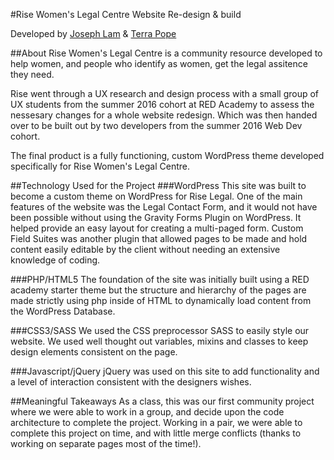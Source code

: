 #Rise Women's Legal Centre Website Re-design & build

Developed by [Joseph Lam](https://github.com/Joseph-Lam "Joseph's Github Profile!") & [Terra Pope](https://github.com/teeppope "Terra's Github Profile!")

##About
Rise Women's Legal Centre is a community resource developed to help women, and people who identify as women, get the legal assitence they need.

Rise went through a UX research and design process with a small group of UX students from the summer 2016 cohort at RED Academy to assess the nessesary changes for a whole website redesign. Which was then handed over to be built out by two developers from the summer 2016 Web Dev cohort.

The final product is a fully functioning, custom WordPress theme developed specifically for Rise Women's Legal Centre.

##Technology Used for the Project
###WordPress
This site was built to become a custom theme on WordPress for Rise Legal. One of the main features of the website was the Legal Contact Form, and it would not have been possible without using the Gravity Forms Plugin on WordPress. It helped provide an easy layout for creating a multi-paged form. Custom Field Suites was another plugin that allowed pages to be made and hold content easily editable by the client without needing an extensive knowledge of coding. 

###PHP/HTML5
The foundation of the site was initially built using a RED academy starter theme but the structure and hierarchy of the pages are made strictly using php inside of HTML to dynamically load content from the WordPress Database.

###CSS3/SASS
We used the CSS preprocessor SASS to easily style our website. We used well thought out variables, mixins and classes to keep design elements consistent on the page.

###Javascript/jQuery
jQuery was used on this site to add functionality and a level of interaction consistent with the designers wishes.


##Meaningful Takeaways
As a class, this was our first community project where we were able to work in a group, and decide upon the code architecture to complete the project. Working in a pair, we were able to complete this project on time, and with little merge conflicts (thanks to working on separate pages most of the time!).